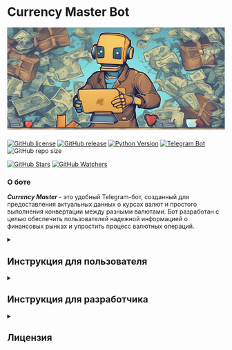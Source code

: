 # Currency Master Bot

<div style="display: flex; justify-content: center;">
  <img src="https://github.com/GepardXXX/Currency-Master-bot/blob/aiogram3.x/logo.png" alt="Currency Rate Bot" style="margin-bottom: 10px;">
</div>



[![GitHub license](https://img.shields.io/github/license/GepardXXX/Currency-Master-bot.svg?style=plastic)](https://github.com/GepardXXX/Currency-Master-bot/blob/aiogram3.x/LICENSE)
[![GitHub release](https://img.shields.io/github/release/GepardXXX/Currency-Master-bot.svg?style=plastic)](https://github.com/GepardXXX/Currency-Master-bot/releases)
[![Python Version](https://img.shields.io/badge/Python-3.10%2B-blue.svg?logo=python)](https://www.python.org/downloads/release/python-3100/)
[![Telegram Bot](https://img.shields.io/badge/Telegram-Bot-blue.svg?logo=telegram)](https://t.me/test32309518_bot)
![GitHub repo size](https://img.shields.io/github/repo-size/GepardXXX/Currency-Master-bot?style=plastic)

[![GitHub Stars](https://img.shields.io/github/stars/GepardXXX/Currency-Master-bot.svg?style=social&label=Stars)](https://github.com/GepardXXX/Currency-Master-bot/stargazers)
[![GitHub Watchers](https://img.shields.io/github/watchers/GepardXXX/Currency-Master-bot.svg?style=social&label=Watchers)](https://github.com/GepardXXX/Currency-Master-bot/watchers)

### О боте

***Currency Master*** - это удобный Telegram-бот, созданный для предоставления актуальных данных о курсах валют и простого выполнения конвертации между разными валютами. Бот разработан с целью обеспечить пользователей надежной информацией о финансовых рынках и упростить процесс валютных операций.

<details>

<summary><h2>Инструкция для пользователя</h2></summary>

Для начала работы с ботом, перейдите по ссылке [Currency Master в Telegram](https://t.me/test32309518_bot) или найдите его в Telegram, введя его имя в поиске.

### Команды

- `/start`: Начать общение с ботом. Бот приветствует вас и предоставляет доступ к основным функциям.
- `/help`: Получить справку о доступных командах.
- `/convert`: Начать процесс конвертации валют.
- `/course`: Получить текущий курс валют

</details>


<details> 

<summary><h2>Инструкция для разработчика</h2></summary>

Если вы разработчик и хотите запустить этого бота на своем компьютере, выполните следующие шаги:

1. **Клонируйте репозиторий**

   Сначала клонируйте репозиторий на свой компьютер с помощью Git. Откройте терминал или командную строку и выполните следующую команду:

   ```bash
   git clone https://github.com/yourusername/currency-rate-bot.git
   ```

2. **Установите зависимости**
   
   Перейдите в каталог проекта, затем установите необходимые зависимости, указанные в файле `requirements.txt`, выполнив следующую команду:

   ```bash
   pip install -r requirements.txt
   ```

3. **Создайте бота в Telegram**
   
   Прежде чем вы сможете запустить бота, вам нужно создать бота в Telegram и получить токен. Для этого выполните следующие шаги:

    - Откройте Telegram и найдите *`BotFather`* – официального бота для создания других ботов в Telegram.
  
    - Напишите ему сообщение `/newbot` и следуйте инструкциям.
  
    - Выберите имя для вашего бота и получите уникальный токен.

4. **Настройте конфигурацию**
   
   Создайте файл `.env` и вставьте ваш токен бота в поле **BOT_TOKEN**. В этом файле также можно настроить другие параметры, если необходимо.

   ```c++
   # .env

   BOT_TOKEN = 'YOUR_TOKEN_HERE'
   ```

5. **Запустите бота**
   
   В терминале или в командной строке выполните следующую команду:

   ```bash
   python main.py
   ```
   Ваш бот будет запущен и готов к работе.

</details> 

<details> 

<summary><h2>Лицензия</h2></summary>

Этот проект распространяется под Лицензией **MIT**, которая позволяет вам свободно использовать, модифицировать и распространять его как в коммерческих, так и в некоммерческих целях.

**Важно:** При использовании или распространении этого кода, обязательно указывать [GepardXXX](https://github.com/GepardXXX) в качестве контрибьютора и сохранять указание оригинальной лицензии в вашем проекте.

</details> 

